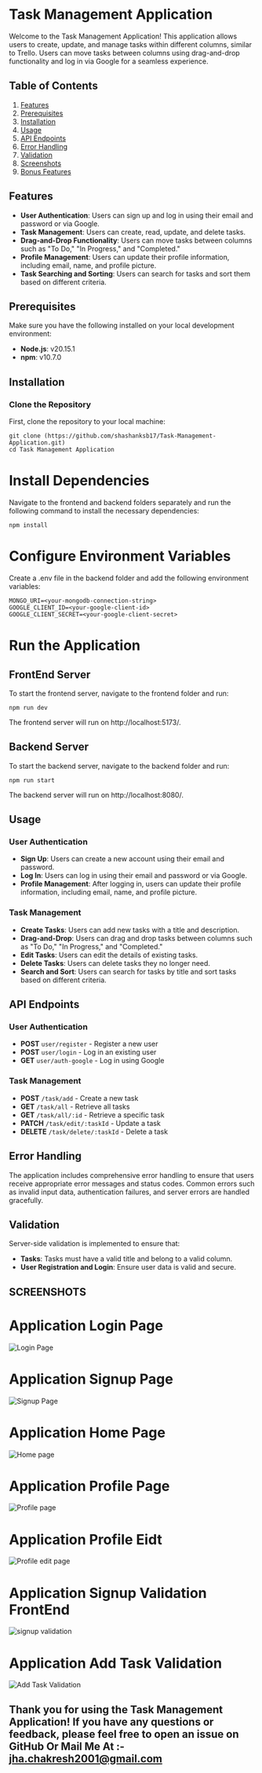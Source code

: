 # Task Management Application

Welcome to the Task Management Application! This application allows users to create, update, and manage tasks within different columns, similar to Trello. Users can move tasks between columns using drag-and-drop functionality and log in via Google for a seamless experience.

## Table of Contents

1. [Features](#features)
2. [Prerequisites](#prerequisites)
3. [Installation](#installation)
4. [Usage](#usage)
5. [API Endpoints](#api-endpoints)
6. [Error Handling](#error-handling)
7. [Validation](#validation)
8. [Screenshots](#screenshots)
9. [Bonus Features](#bonus-features)

## Features

- **User Authentication**: Users can sign up and log in using their email and password or via Google.
- **Task Management**: Users can create, read, update, and delete tasks.
- **Drag-and-Drop Functionality**: Users can move tasks between columns such as "To Do," "In Progress," and "Completed."
- **Profile Management**: Users can update their profile information, including email, name, and profile picture.
- **Task Searching and Sorting**: Users can search for tasks and sort them based on different criteria.

## Prerequisites

Make sure you have the following installed on your local development environment:

- **Node.js**: v20.15.1
- **npm**: v10.7.0

## Installation

### Clone the Repository

First, clone the repository to your local machine:

```
git clone (https://github.com/shashanksb17/Task-Management-Application.git)
cd Task Management Application
```

# Install Dependencies
Navigate to the frontend and backend folders separately and run the following command to install the necessary dependencies:

```
npm install
```

# Configure Environment Variables
Create a .env file in the backend folder and add the following environment variables:

```
MONGO_URI=<your-mongodb-connection-string>
GOOGLE_CLIENT_ID=<your-google-client-id>
GOOGLE_CLIENT_SECRET=<your-google-client-secret>
```

# Run the Application

## FrontEnd Server
To start the frontend server, navigate to the frontend folder and run:

```
npm run dev
```
The frontend server will run on http://localhost:5173/.

 ## Backend Server
 To start the backend server, navigate to the backend folder and run:

 ```
npm run start
```
The backend server will run on http://localhost:8080/.

## Usage

### User Authentication

- **Sign Up**: Users can create a new account using their email and password.
- **Log In**: Users can log in using their email and password or via Google.
- **Profile Management**: After logging in, users can update their profile information, including email, name, and profile picture.

### Task Management

- **Create Tasks**: Users can add new tasks with a title and description.
- **Drag-and-Drop**: Users can drag and drop tasks between columns such as "To Do," "In Progress," and "Completed."
- **Edit Tasks**: Users can edit the details of existing tasks.
- **Delete Tasks**: Users can delete tasks they no longer need.
- **Search and Sort**: Users can search for tasks by title and sort tasks based on different criteria.

## API Endpoints

### User Authentication

- **POST** `user/register` - Register a new user
- **POST** `user/login` - Log in an existing user
- **GET** `user/auth-google` - Log in using Google

### Task Management

- **POST** `/task/add` - Create a new task
- **GET** `/task/all` - Retrieve all tasks
- **GET** `/task/all/:id` - Retrieve a specific task
- **PATCH** `/task/edit/:taskId` - Update a task
- **DELETE** `/task/delete/:taskId` - Delete a task

## Error Handling

The application includes comprehensive error handling to ensure that users receive appropriate error messages and status codes. Common errors such as invalid input data, authentication failures, and server errors are handled gracefully.

## Validation

Server-side validation is implemented to ensure that:

- **Tasks**: Tasks must have a valid title and belong to a valid column.
- **User Registration and Login**: Ensure user data is valid and secure.

## SCREENSHOTS 

# Application Login Page

![Login Page](https://github.com/user-attachments/assets/8e11367f-9419-4d32-88fc-661124322184)

# Application Signup Page

![Signup Page](https://github.com/user-attachments/assets/f7b434c0-f941-4305-8083-2bb68f9c7713)


# Application Home Page

![Home page](https://github.com/user-attachments/assets/700c18ef-d652-4d5b-b7d2-92df66b3667f)

# Application Profile Page

![Profile page](https://github.com/user-attachments/assets/fa0afcdd-c25a-4875-89a7-e36899d994bc)

# Application Profile Eidt

![Profile edit page](https://github.com/user-attachments/assets/0cae1256-b144-4b3a-8ff3-fc7a52c473c2)

# Application Signup Validation FrontEnd

![signup validation](https://github.com/user-attachments/assets/d6aae50b-a2b0-45e0-ad3e-0ebdd4c1170c)

# Application Add Task Validation

![Add Task Validation](https://github.com/user-attachments/assets/00ff877e-437a-404d-944b-a3f89e1e70a9)


## Thank you for using the Task Management Application! If you have any questions or feedback, please feel free to open an issue on GitHub Or Mail Me At :- jha.chakresh2001@gmail.com



